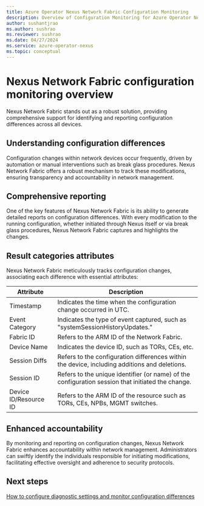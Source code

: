```yaml
---
title: Azure Operator Nexus Network Fabric Configuration Monitoring
description: Overview of Configuration Monitoring for Azure Operator Nexus.
author: sushantjrao
ms.author: sushrao
ms.reviewer: sushrao
ms.date: 04/27/2024
ms.service: azure-operator-nexus
ms.topic: conceptual
---
```


# Nexus Network Fabric configuration monitoring overview

Nexus Network Fabric stands out as a robust solution, providing comprehensive support for identifying and reporting configuration differences across all devices.

## Understanding configuration differences

Configuration changes within network devices occur frequently, driven by automation or manual interventions such as break glass procedures. Nexus Network Fabric offers a robust mechanism to track these modifications, ensuring transparency and accountability in network management.

## Comprehensive reporting

One of the key features of Nexus Network Fabric is its ability to generate detailed reports on configuration differences. With every modification to the running configuration, whether initiated through Nexus itself or via break glass procedures, Nexus Network Fabric captures and highlights the changes.

## Result categories attributes

Nexus Network Fabric meticulously tracks configuration changes, associating each difference with essential attributes:

| Attribute          | Description                                                                                       |
|--------------------|---------------------------------------------------------------------------------------------------|
| Timestamp          | Indicates the time when the configuration change occurred in UTC.                                 |
| Event Category     | Indicates the type of event captured, such as "systemSessionHistoryUpdates."                       |
| Fabric ID          | Refers to the ARM ID of the Network Fabric.                                                       |
| Device Name        | Indicates the device ID, such as TORs, CEs, etc.                                                  |
| Session Diffs      | Refers to the configuration differences within the device, including additions and deletions.      |
| Session ID         | Refers to the unique identifier (or name) of the configuration session that initiated the change.  |
| Device ID/Resource ID | Refers to the ARM ID of the resource such as TORs, CEs, NPBs, MGMT switches.                       |


## Enhanced accountability

By monitoring and reporting on configuration changes, Nexus Network Fabric enhances accountability within network management. Administrators can swiftly identify the individuals responsible for initiating modifications, facilitating effective oversight and adherence to security protocols.

## Next steps
[How to configure diagnostic settings and monitor configuration differences](howto-configure-diagnostic-settings-and-monitor-configuration-differences)